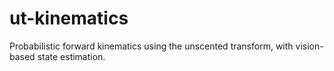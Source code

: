 # ut-kinematics
Probabilistic forward kinematics using the unscented transform, with vision-based state estimation. 

